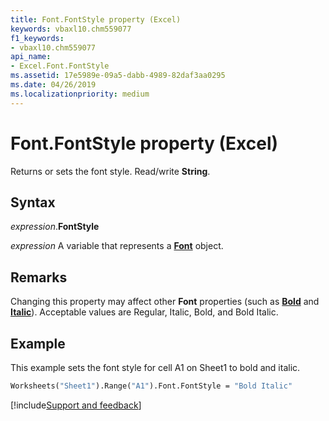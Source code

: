 ```yaml
---
title: Font.FontStyle property (Excel)
keywords: vbaxl10.chm559077
f1_keywords:
- vbaxl10.chm559077
api_name:
- Excel.Font.FontStyle
ms.assetid: 17e5989e-09a5-dabb-4989-82daf3aa0295
ms.date: 04/26/2019
ms.localizationpriority: medium
---
```



# Font.FontStyle property (Excel)

Returns or sets the font style. Read/write **String**.


## Syntax

_expression_.**FontStyle**

_expression_ A variable that represents a **[Font](excel.font(object).md)** object.


## Remarks

Changing this property may affect other **Font** properties (such as **[Bold](Excel.Font.Bold.md)** and **[Italic](Excel.Font.Italic.md)**). Acceptable values are Regular, Italic, Bold, and Bold Italic.


## Example

This example sets the font style for cell A1 on Sheet1 to bold and italic.

```vb
Worksheets("Sheet1").Range("A1").Font.FontStyle = "Bold Italic"
```




[!include[Support and feedback](~/includes/feedback-boilerplate.md)]
